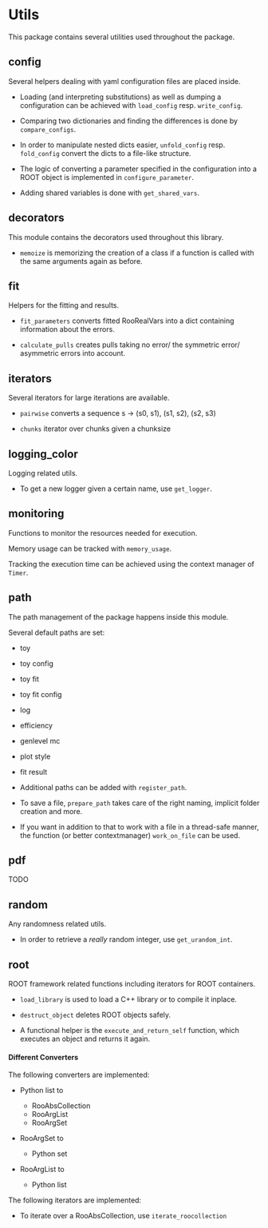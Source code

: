 Utils
=====

This package contains several utilities used throughout the package.

config
------

Several helpers dealing with yaml configuration files are placed
inside.

- Loading (and interpreting substitutions) as well as dumping a configuration
can be achieved with `load_config` resp. `write_config`.

- Comparing two dictionaries and finding the differences is done by
`compare_configs`.

- In order to manipulate nested dicts easier, `unfold_config` resp.
`fold_config` convert the dicts to a file-like structure.

- The logic of converting a parameter specified in the configuration
into a ROOT object is implemented in `configure_parameter`.

- Adding shared variables is done with `get_shared_vars`.


decorators
----------

This module contains the decorators used throughout this library.

- `memoize` is memorizing the creation of a class if a function is called
with the same arguments again as before.


fit
---

Helpers for the fitting and results.

- `fit_parameters` converts fitted RooRealVars into a dict containing
information about the errors.

- `calculate_pulls` creates pulls taking no error/ the symmetric error/
asymmetric errors into account.


iterators
---------

Several iterators for large iterations are available.

- `pairwise` converts a sequence s -> (s0, s1), (s1, s2), (s2, s3)

- `chunks` iterator over chunks given a chunksize


logging_color
-------------

Logging related utils.

- To get a new logger given a certain name, use `get_logger`.


monitoring
----------

Functions to monitor the resources needed for execution.

Memory usage can be tracked with `memory_usage`.

Tracking the execution time can be achieved using the context manager of `Timer`.


path
----

The path management of the package happens inside this module.

Several default paths are set:

- toy
- toy config
- toy fit
- toy fit config
- log
- efficiency
- genlevel mc
- plot style
- fit result

- Additional paths can be added with `register_path`.

- To save a file, `prepare_path` takes care of the right naming, implicit
folder creation and more.
- If you want in addition to that to work with a
file in a thread-safe manner, the function (or better contextmanager)
`work_on_file` can be used.

 
pdf
---

TODO


random
------

Any randomness related utils.

- In order to retrieve a *really* random integer, use `get_urandom_int`.


root
----

ROOT framework related functions including iterators for ROOT containers.

- `load_library` is used to load a C++ library or to compile it inplace.

- `destruct_object` deletes ROOT objects safely.

- A functional helper is the `execute_and_return_self` function, which 
executes an object and returns it again.

#### Different Converters

The following converters are implemented:

- Python list to 
    - RooAbsCollection
    - RooArgList
    - RooArgSet

- RooArgSet to
    - Python set
- RooArgList to
    - Python list

The following iterators are implemented:

- To iterate over a RooAbsCollection, use `iterate_roocollection`

